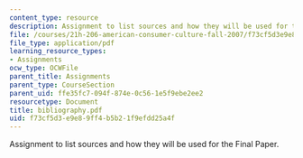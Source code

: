```yaml
---
content_type: resource
description: Assignment to list sources and how they will be used for the Final Paper.
file: /courses/21h-206-american-consumer-culture-fall-2007/f73cf5d3e9e89ff4b5b21f9efdd25a4f_bibliography.pdf
file_type: application/pdf
learning_resource_types:
- Assignments
ocw_type: OCWFile
parent_title: Assignments
parent_type: CourseSection
parent_uid: ffe35fc7-094f-874e-0c56-1e5f9ebe2ee2
resourcetype: Document
title: bibliography.pdf
uid: f73cf5d3-e9e8-9ff4-b5b2-1f9efdd25a4f
---
```

Assignment to list sources and how they will be used for the Final Paper.

